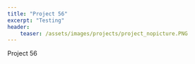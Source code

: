 ```yaml
---
title: "Project 56"
excerpt: "Testing"
header:
    teaser: /assets/images/projects/project_nopicture.PNG
---
```


Project 56